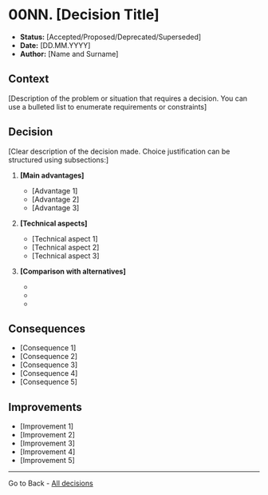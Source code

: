 # 00NN. [Decision Title]

- **Status:** [Accepted/Proposed/Deprecated/Superseded]
- **Date:** [DD.MM.YYYY]
- **Author:** [Name and Surname]

## Context

[Description of the problem or situation that requires a decision. You can use a bulleted list to enumerate requirements or constraints]

## Decision

[Clear description of the decision made. Choice justification can be structured using subsections:]

1. **[Main advantages]**
   - [Advantage 1]
   - [Advantage 2]
   - [Advantage 3]

2. **[Technical aspects]**
   - [Technical aspect 1]
   - [Technical aspect 2]
   - [Technical aspect 3]

3. **[Comparison with alternatives]**
   - [Alternative 1]: [comparison]
   - [Alternative 2]: [comparison]
   - [Alternative 3]: [comparison]

## Consequences
- [Consequence 1]
- [Consequence 2]
- [Consequence 3]
- [Consequence 4]
- [Consequence 5]

## Improvements
- [Improvement 1]
- [Improvement 2]
- [Improvement 3]
- [Improvement 4]
- [Improvement 5] 

---
Go to Back - [All decisions](./README.md)